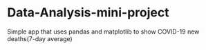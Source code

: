 # Data-Analysis-mini-project
Simple app that uses pandas and matplotlib to show COVID-19 new deaths(7-day average)
